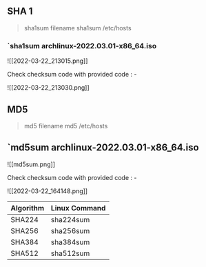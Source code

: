 ## SHA 1

> sha1sum filename
> sha1sum /etc/hosts


### `sha1sum archlinux-2022.03.01-x86_64.iso

![[2022-03-22_213015.png]]

Check checksum code with provided code : -

![[2022-03-22_213030.png]]

## MD5

> md5 filename
> md5 /etc/hosts

## `md5sum archlinux-2022.03.01-x86_64.iso

![[md5sum.png]]

Check checksum code with provided code : -

![[2022-03-22_164148.png]]


| **Algorithm** | **Linux Command** |
| --- | --- |
| SHA224 | sha224sum |
| SHA256 | sha256sum |
| SHA384 | sha384sum |
| SHA512 | sha512sum |

